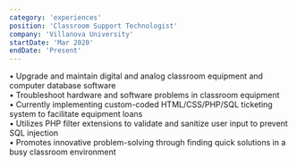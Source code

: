 ```yaml
---
category: 'experiences'
position: 'Classroom Support Technologist'
company: 'Villanova University'
startDate: 'Mar 2020'
endDate: 'Present'
---
```


• Upgrade and maintain digital and analog classroom equipment and computer database software
</br>
• Troubleshoot hardware and software problems in classroom equipment
</br>
• Currently implementing custom-coded HTML/CSS/PHP/SQL ticketing system to facilitate equipment loans
</br>
• Utilizes PHP filter extensions to validate and sanitize user input to prevent SQL injection
</br>
• Promotes innovative problem-solving through finding quick solutions in a busy classroom environment
